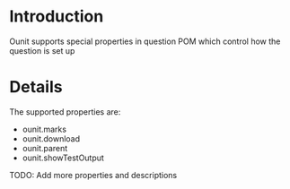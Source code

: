 # Introduction #

Ounit supports special properties in question POM which control
how the question is set up


# Details #

The supported properties are:
  * ounit.marks
  * ounit.download
  * ounit.parent
  * ounit.showTestOutput

TODO: Add more properties and descriptions